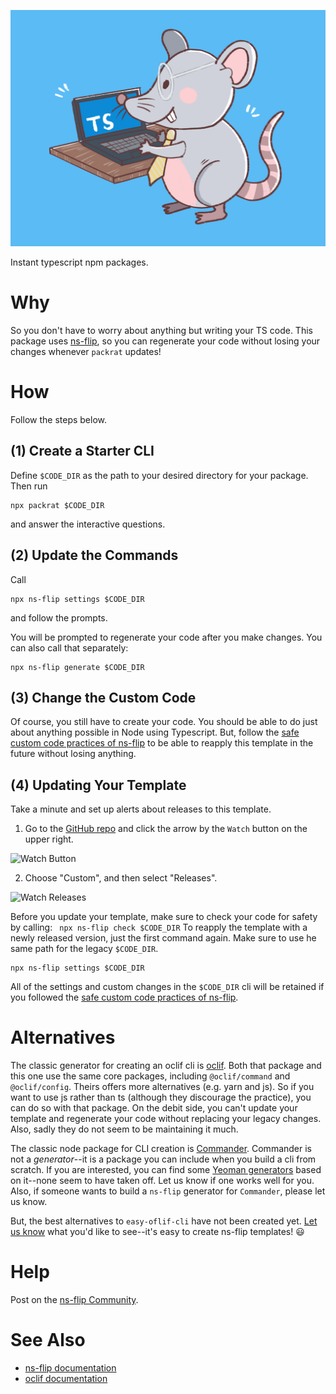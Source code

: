 
![easy](images/packrat.jpg)

Instant typescript npm packages.

# Why
So you don't have to worry about anything but writing your TS code.  This package uses [ns-flip](https://www.npmjs.com/package/ns-flip), so you can regenerate your code without losing your changes whenever `packrat` updates!

# How
Follow the steps below.  
## (1) Create a Starter CLI
Define `$CODE_DIR` as the path to your desired directory for your package. Then run
```
npx packrat $CODE_DIR
```
and answer the interactive questions.

## (2) Update the Commands
Call 
```
npx ns-flip settings $CODE_DIR
```
and follow the prompts.

You will be prompted to regenerate your code after you make changes.  You can also call that separately:
```
npx ns-flip generate $CODE_DIR
```

## (3) Change the Custom Code
Of course, you still have to create your code.  You should be able to do just about anything possible in Node using Typescript.  But, follow the [safe custom code practices of ns-flip](https://ns-flip.nostack.net/Safe-Custom-Code) to be able to reapply this template in the future without losing anything.

## (4) Updating Your Template
Take a minute and set up alerts about releases to this template.
1. Go to the [GitHub repo](https://github.com/YizYah/packrat) and click the arrow by the `Watch` button on the upper right.

<img src="images/2.jpg" alt="Watch Button" title="Watch" width="200">

2. Choose "Custom", and then select "Releases".

<img src="images/3.jpg" alt="Watch Releases" title="Releases" width="200">

Before you update your template, make sure to check your code for safety by calling:
    ``` 
    npx ns-flip check $CODE_DIR
    ```
To reapply the template with a newly released version, just the first command again.  Make sure to use he same path for the legacy `$CODE_DIR`.
```
npx ns-flip settings $CODE_DIR
```
All of the settings and custom changes in the `$CODE_DIR` cli will be retained if you followed the [safe custom code practices of ns-flip](https://ns-flip.nostack.net/Safe-Custom-Code).

# Alternatives
The classic generator for creating an oclif cli is [oclif](https://www.npmjs.com/package/oclif). Both that package and this one use the same core packages, including `@oclif/command` and `@oclif/config`. Theirs offers more alternatives (e.g. yarn and js). So if you want to use js rather than ts (although they discourage the practice), you can do so with that package.  On the debit side, you can't update your template and regenerate your code without replacing your legacy changes. Also, sadly they do not seem to be maintaining it much.

  The classic node package for CLI creation is [Commander](https://www.npmjs.com/package/commander).  Commander is not a _generator_--it is a package you can include when you build a cli from scratch.  If you are interested, you can find some [Yeoman generators](https://yeoman.io/generators/) based on it--none seem to have taken off. Let us know if one works well for you.  Also, if someone wants to build a `ns-flip` generator for `Commander`, please let us know.

But, the best alternatives to `easy-oflif-cli` have not been created yet.  [Let us know](https://spectrum.chat/ns-flip?tab=posts) what you'd like to see--it's easy to create ns-flip templates! :smiley:

# Help
Post on the [ns-flip Community](https://spectrum.chat/ns-flip?tab=posts).

# See Also
* [ns-flip documentation](https://ns-flip.nostack.net/Home)
* [oclif documentation](https://oclif.io/docs/commands)
